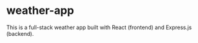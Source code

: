 # weather-app
This is a full-stack weather app built with React (frontend) and Express.js (backend).
